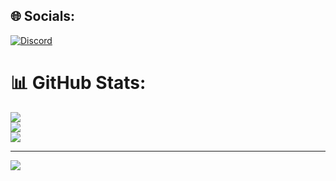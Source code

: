 ## 🌐 Socials:
[![Discord](https://img.shields.io/badge/Discord-%237289DA.svg?logo=discord&logoColor=white)](https://discord.com/users/860865950945378325) 

# 📊 GitHub Stats:
![](https://github-readme-stats.vercel.app/api?username=ziad-gg&theme=react&hide_border=false&include_all_commits=true&count_private=false)<br/>
![](https://github-readme-streak-stats.herokuapp.com/?user=ziad-gg&theme=react&hide_border=false)<br/>
![](https://github-readme-stats.vercel.app/api/top-langs/?username=ziad-gg&theme=react&hide_border=false&include_all_commits=true&count_private=false&layout=compact)

---
[![](https://visitcount.itsvg.in/api?id=ziad-gg&icon=0&color=0)](https://visitcount.itsvg.in)

